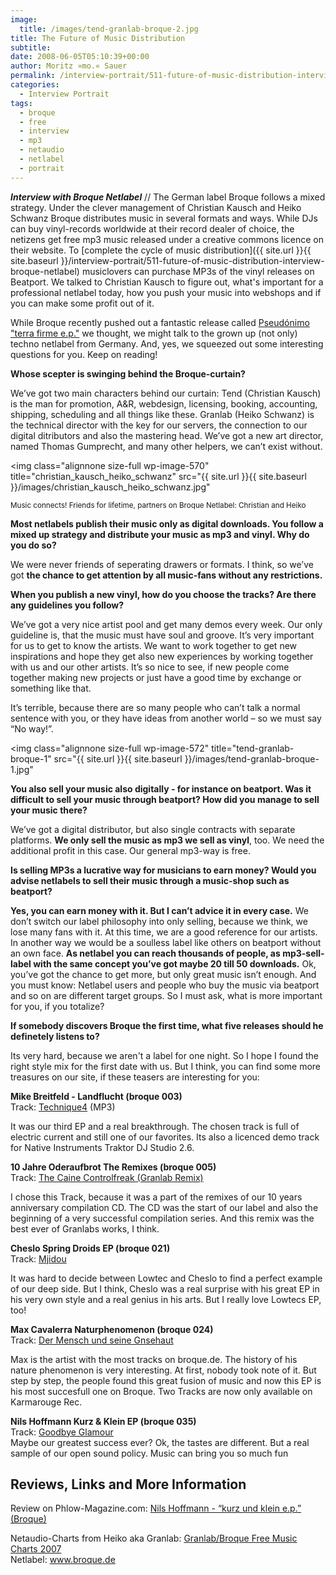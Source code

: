```yaml
---
image:
  title: /images/tend-granlab-broque-2.jpg
title: The Future of Music Distribution
subtitle: 
date: 2008-06-05T05:10:39+00:00
author: Moritz »mo.« Sauer
permalink: /interview-portrait/511-future-of-music-distribution-interview-broque-netlabel
categories:
  - Interview Portrait
tags:
  - broque
  - free
  - interview
  - mp3
  - netaudio
  - netlabel
  - portrait
---
```

***Interview with Broque Netlabel*** // The German label Broque follows a mixed strategy. Under the clever management of Christian Kausch and Heiko Schwanz Broque distributes music in several formats and ways. While DJs can buy vinyl-records worldwide at their record dealer of choice, the netizens get free mp3 music released under a creative commons licence on their website. To [complete the cycle of music distribution]({{ site.url }}{{ site.baseurl }}/interview-portrait/511-future-of-music-distribution-interview-broque-netlabel) musiclovers can purchase MP3s of the vinyl releases on Beatport. We talked to Christian Kausch to figure out, what's important for a professional netlabel today, how you push your music into webshops and if you can make some profit out of it.<!--more-->

While Broque recently pushed out a fantastic release called <a href="http://broque.de/releases/043pseudonimo/043pseudonimoe.htm" target="_blank">Pseudónimo "terra firme e.p."</a> we thought, we might talk to the grown up (not only) techno netlabel from Germany. And, yes, we squeezed out some interesting questions for you. Keep on reading!

**Whose scepter is swinging behind the Broque-curtain?**

<div class="interview-answer">
  <p>
    We’ve got two main characters behind our curtain: Tend (Christian Kausch) is the man for promotion, A&R, webdesign, licensing, booking, accounting, shipping, scheduling and all things like these. Granlab (Heiko Schwanz) is the technical director with the key for our servers, the connection to our digital ditributors and also the mastering head. We’ve got a new art director, named Thomas Gumprecht, and many other helpers, we can’t exist without.
  </p>
</div>

<!--adsense-->

<img class="alignnone size-full wp-image-570" title="christian_kausch_heiko_schwanz" src="{{ site.url }}{{ site.baseurl }}/images/christian_kausch_heiko_schwanz.jpg"

<small>Music connects! Friends for lifetime, partners on Broque Netlabel: Christian and Heiko</small>

**Most netlabels publish their music only as digital downloads. You follow a mixed up strategy and distribute your music as mp3 and vinyl. Why do you do so?**

<div class="interview-answer">
  <p>
    We were never friends of seperating drawers or formats. I think, so we’ve got <strong>the chance to get attention by all music-fans without any restrictions.</strong>
  </p>
</div>

**When you publish a new vinyl, how do you choose the tracks? Are there any guidelines you follow?**

<div class="interview-answer">
  <p>
    We’ve got a very nice artist pool and get many demos every week. Our only guideline is, that the music must have soul and groove. It’s very important for us to get to know the artists. We want to work together to get new inspirations and hope they get also new experiences by working together with us and our other artists. It’s so nice to see, if new people come together making new projects or just have a good time by exchange or something like that.
  </p>
  
  <p>
    It’s terrible, because there are so many people who can’t talk a normal sentence with you, or they have ideas from another world – so we must say “No way!”.
  </p>
</div>

<!--nextpage-->


  
<!--adsense#banner-->

<img class="alignnone size-full wp-image-572" title="tend-granlab-broque-1" src="{{ site.url }}{{ site.baseurl }}/images/tend-granlab-broque-1.jpg"

**You also sell your music also digitally - for instance on beatport. Was it difficult to sell your music through beatport? How did you manage to sell your music there?**

<div class="interview-answer">
  <p>
    We’ve got a digital distributor, but also single contracts with separate platforms. <strong>We only sell the music as mp3 we sell as vinyl</strong>, too. We need the additional profit in this case. Our general mp3-way is free.
  </p>
</div>

**Is selling MP3s a lucrative way for musicians to earn money? Would you advise netlabels to sell their music through a music-shop such as beatport?**

<div class="interview-answer">
  <p>
    <strong>Yes, you can earn money with it. But I can’t advice it in every case.</strong> We don’t switch our label philosophy into only selling, because we think, we lose many fans with it. At this time, we are a good reference for our artists. In another way we would be a soulless label like others on beatport without an own face. <strong>As netlabel you can reach thousands of people, as mp3-sell-label with the same concept you’ve got maybe 20 till 50 downloads.</strong> Ok, you’ve got the chance to get more, but only great music isn’t enough. And you must know: Netlabel users and people who buy the music via beatport and so on are different target groups. So I must ask, what is more important for you, if you totalize?
  </p>
</div>

**If somebody discovers Broque the first time, what five releases should he definetely listens to?**

<div class="interview-answer">
  <p>
    Its very hard, because we aren't a label for one night. So I hope I found the right style mix for the first date with us. But I think, you can find some more treasures on our site, if these teasers are interesting for you:
  </p>
  
  <p>
    <strong>Mike Breitfeld - Landflucht (broque 003)</strong><br /> Track: <a href="http://www.archive.org/download/brq03MikeBreitfeldLandfluchtEP/02Technique4.mp3">Technique4</a> (MP3)
  </p>
  
  <p>
    It was our third EP and a real breakthrough. The chosen track is full of electric current and still one of our favorites. Its also a licenced demo track for Native Instruments Traktor DJ Studio 2.6.
  </p>
  
  <p>
    <strong>10 Jahre Oderaufbrot The Remixes (broque 005)</strong><br /> Track: <a href="http://www.archive.org/download/brq05ODERAUFBROT10JahreDieRemixtracks/9RMXcontrolfreak.mp3">The Caine Controlfreak (Granlab Remix)</a>
  </p>
  
  <p>
    I chose this Track, because it was a part of the remixes of our 10 years anniversary compilation CD. The CD was the start of our label and also the beginning of a very successful compilation series. And this remix was the best ever of Granlabs works, I think.
  </p>
  
  <p>
    <strong>Cheslo Spring Droids EP (broque 021)</strong><br /> Track: <a href="http://www.broque.de/Music/brq21_cheslo-spring_droids_ep/broque021_spring_droids_ep_04-cheslo-mjidou.mp3">Mjidou</a>
  </p>
  
  <p>
    It was hard to decide between Lowtec and Cheslo to find a perfect example of our deep side. But I think, Cheslo was a real surprise with his great EP in his very own style and a real genius in his arts. But I really love Lowtecs EP, too!
  </p>
  
  <p>
    <strong>Max Cavalerra Naturphenomenon (broque 024)</strong><br /> Track: <a href="http://www.broque.de/Music/brq24_max_cavalerra-naturphenomenon_ep/broque024_naturphenomenon_ep_04-max_cavalerra-der_mensch_und_seine_gaensehaut.mp3">Der Mensch und seine Gnsehaut</a>
  </p>
  
  <p>
    Max is the artist with the most tracks on broque.de. The history of his nature phenomenon is very interesting. At first, nobody took note of it. But step by step, the people found this great fusion of music and now this EP is his most succesfull one on Broque. Two Tracks are now only available on Karmarouge Rec.
  </p>
  
  <p>
    <strong>Nils Hoffmann Kurz & Klein EP (broque 035)</strong><br /> Track: <a href="http://web0.pv220.ncsrv.de/music/brq36_nils_hoffmann-kurz_und_klein_ep/brq36_nils_hoffmann-kurz_und_klein_ep-02_goodbye_glamour.mp3">Goodbye Glamour</a><br /> Maybe our greatest success ever? Ok, the tastes are different. But a real sample of our open sound policy. Music can bring you so much fun
  </p>
</div>

## Reviews, Links and More Information

Review on Phlow-Magazine.com: <a style="border: medium none ;" title="Permanent Link to Nils Hoffmann - “kurz und klein e.p.” (Broque)" rel="bookmark" href="../mp3-music-download/house/134-free-mp3-downbeat-download-nils-hoffmann-kurz-und-klein-ep-broque">Nils Hoffmann - “kurz und klein e.p.” (Broque)</a>
  
Netaudio-Charts from Heiko aka Granlab: <a style="border: medium none ;" title="Permanent Link to Granlab/Broque Free Music Charts 2007" rel="bookmark" href="../charts/166-granlabbroque-free-music-charts-2007">Granlab/Broque Free Music Charts 2007<br /> </a>Netlabel: <a href="http://www.broque.de" target="_blank">www.broque.de</a>